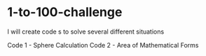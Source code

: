 # 1-to-100-challenge
I will create code s to solve several different situations

Code 1 - Sphere Calculation
Code 2 - Area of Mathematical Forms
